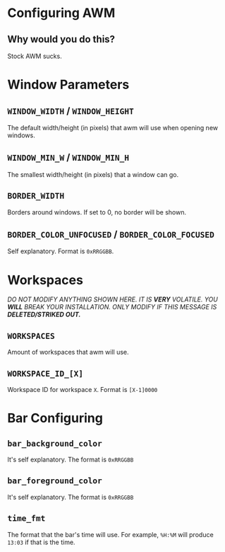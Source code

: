 # Configuring AWM

## Why would you do this?
Stock AWM sucks.

# Window Parameters

## `WINDOW_WIDTH` / `WINDOW_HEIGHT`
The default width/height (in pixels) that awm will use when opening new windows.

## `WINDOW_MIN_W` / `WINDOW_MIN_H`
The smallest width/height (in pixels) that a window can go.

## `BORDER_WIDTH`
Borders around windows. If set to 0, no border will be shown.

## `BORDER_COLOR_UNFOCUSED` / `BORDER_COLOR_FOCUSED`
Self explanatory. Format is `0xRRGGBB`.

# Workspaces

*DO NOT MODIFY ANYTHING SHOWN HERE. IT IS **VERY** VOLATILE. YOU **WILL** BREAK YOUR INSTALLATION. ONLY MODIFY IF THIS MESSAGE IS **DELETED/STRIKED OUT.***

## `WORKSPACES`
Amount of workspaces that awm will use.

## `WORKSPACE_ID_[X]`
Workspace ID for workspace `X`. Format is `[X-1]0000`

# Bar Configuring

## `bar_background_color`
It's self explanatory. The format is `0xRRGGBB`

## `bar_foreground_color`
It's self explanatory. The format is `0xRRGGBB`

## `time_fmt`
The format that the bar's time will use. For example, `%H:%M` will produce `13:03` if that is the time.
